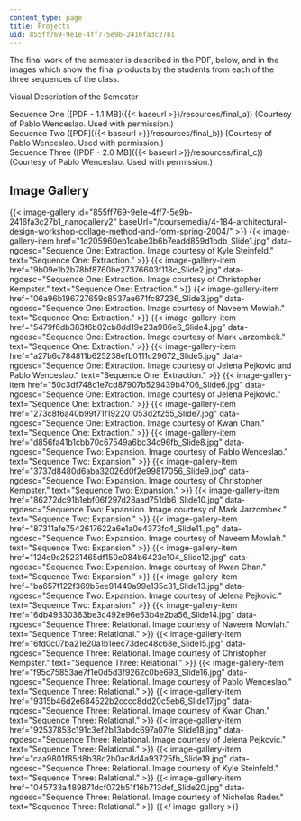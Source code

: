```yaml
---
content_type: page
title: Projects
uid: 855ff769-9e1e-4ff7-5e9b-2416fa3c27b1
---
```


The final work of the semester is described in the PDF, below, and in the images which show the final products by the students from each of the three sequences of the class.

Visual Description of the Semester

Sequence One ([PDF - 1.1 MB]({{< baseurl >}}/resources/final_a)) (Courtesy of Pablo Wenceslao. Used with permission.)  
Sequence Two ([PDF]({{< baseurl >}}/resources/final_b)) (Courtesy of Pablo Wenceslao. Used with permission.)  
Sequence Three ([PDF - 2.0 MB]({{< baseurl >}}/resources/final_c)) (Courtesy of Pablo Wenceslao. Used with permission.)

Image Gallery
-------------
{{< image-gallery id="855ff769-9e1e-4ff7-5e9b-2416fa3c27b1_nanogallery2" baseUrl="/coursemedia/4-184-architectural-design-workshop-collage-method-and-form-spring-2004/" >}}
{{< image-gallery-item href="1d205960eb1cabe3b6b7eadd859d1bdb_Slide1.jpg" data-ngdesc="Sequence One: Extraction. Image courtesy of Kyle Steinfeld." text="Sequence One: Extraction." >}}
{{< image-gallery-item href="9b09e1b2b78bf8760be27376603f118c_Slide2.jpg" data-ngdesc="Sequence One: Extraction. Image courtesy of Christopher Kempster." text="Sequence One: Extraction." >}}
{{< image-gallery-item href="06a96b196727659c8537ae671fc87236_Slide3.jpg" data-ngdesc="Sequence One: Extraction. Image courtesy of Naveem Mowlah." text="Sequence One: Extraction." >}}
{{< image-gallery-item href="5479f6db383f6b02cb8dd19e23a986e6_Slide4.jpg" data-ngdesc="Sequence One: Extraction. Image courtesy of Mark Jarzombek." text="Sequence One: Extraction." >}}
{{< image-gallery-item href="a27b6c784811b625238efb0111c29672_Slide5.jpg" data-ngdesc="Sequence One: Extraction. Image courtesy of Jelena Pejkovic and Pablo Wenceslao." text="Sequence One: Extraction." >}}
{{< image-gallery-item href="50c3df748c1e7cd87907b529439b4706_Slide6.jpg" data-ngdesc="Sequence One: Extraction. Image courtesy of Jelena Pejkovic." text="Sequence One: Extraction." >}}
{{< image-gallery-item href="273c8f6a40b99f71f192201053d2f255_Slide7.jpg" data-ngdesc="Sequence One: Extraction. Image courtesy of Kwan Chan." text="Sequence One: Extraction." >}}
{{< image-gallery-item href="d856fa41b1cbb70c67549a6bc34c96fb_Slide8.jpg" data-ngdesc="Sequence Two: Expansion. Image courtesy of Pablo Wenceslao." text="Sequence Two: Expansion." >}}
{{< image-gallery-item href="3737d8480d6aba32026d0f2e99817056_Slide9.jpg" data-ngdesc="Sequence Two: Expansion. Image courtesy of Christopher Kempster." text="Sequence Two: Expansion." >}}
{{< image-gallery-item href="86272dc91b1ebf06f297d28aad751db6_Slide10.jpg" data-ngdesc="Sequence Two: Expansion. Image courtesy of Mark Jarzombek." text="Sequence Two: Expansion." >}}
{{< image-gallery-item href="87311afe7542617622a6e1a0e4373fc4_Slide11.jpg" data-ngdesc="Sequence Two: Expansion. Image courtesy of Naveem Mowlah." text="Sequence Two: Expansion." >}}
{{< image-gallery-item href="124e9c25231465df150e084b6423e104_Slide12.jpg" data-ngdesc="Sequence Two: Expansion. Image courtesy of Kwan Chan." text="Sequence Two: Expansion." >}}
{{< image-gallery-item href="ba657f122f369b5ee91449a99e135c31_Slide13.jpg" data-ngdesc="Sequence Two: Expansion. Image courtesy of Jelena Pejkovic." text="Sequence Two: Expansion." >}}
{{< image-gallery-item href="6db49330363be3c492e96e53b4e2ba56_Slide14.jpg" data-ngdesc="Sequence Three: Relational. Image courtesy of Naveem Mowlah." text="Sequence Three: Relational." >}}
{{< image-gallery-item href="6fd0c07ba21e20a1b1eec73dec48c68e_Slide15.jpg" data-ngdesc="Sequence Three: Relational. Image courtesy of Christopher Kempster." text="Sequence Three: Relational." >}}
{{< image-gallery-item href="f95c75853ae7f1e0d5d3f9262c0be693_Slide16.jpg" data-ngdesc="Sequence Three: Relational. Image courtesy of Pablo Wenceslao." text="Sequence Three: Relational." >}}
{{< image-gallery-item href="9315b46d2e684522b2cccc8dd20c5eb6_Slide17.jpg" data-ngdesc="Sequence Three: Relational. Image courtesy of Kwan Chan." text="Sequence Three: Relational." >}}
{{< image-gallery-item href="92537853c191c3ef2b13abdc697a07fe_Slide18.jpg" data-ngdesc="Sequence Three: Relational. Image courtesy of Jelena Pejkovic." text="Sequence Three: Relational." >}}
{{< image-gallery-item href="caa9801f85d8b38c2b0ac8d4a93725fb_Slide19.jpg" data-ngdesc="Sequence Three: Relational. Image courtesy of Kyle Steinfeld." text="Sequence Three: Relational." >}}
{{< image-gallery-item href="045733a489871dcf072b51f16b713def_Slide20.jpg" data-ngdesc="Sequence Three: Relational. Image courtesy of Nicholas Rader." text="Sequence Three: Relational." >}}
{{</ image-gallery >}}